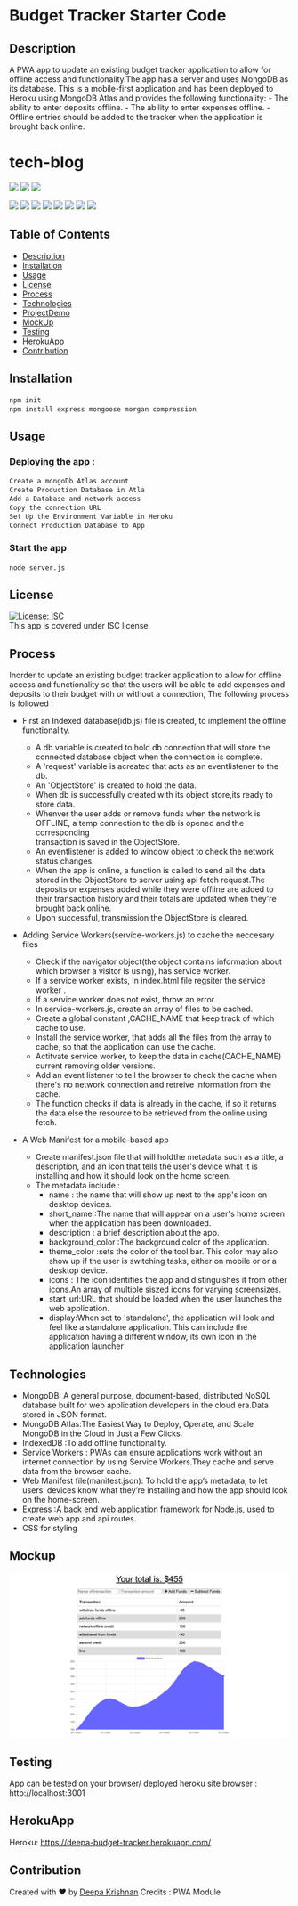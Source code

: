 # Budget Tracker Starter Code
## Description
A PWA app to update an existing budget tracker application to allow for offline access and functionality.The app has a server and uses MongoDB as its database.
This is a mobile-first application and has been deployed to Heroku using MongoDB Atlas and provides the following functionality:
    - The ability to enter deposits offline.
    - The ability to enter expenses offline.
    - Offline entries should be added to the tracker when the application is brought back online.

# tech-blog

  <p align="left">
    <img src="https://img.shields.io/github/repo-size/deeparkrish/budget-tracker" />
    <img src="https://img.shields.io/github/issues/deeparkrish/budget-tracker" />
    <img src="https://img.shields.io/github/last-commit/deeparkrish/budget-tracker" >       
  </p>
  <p align="left"> 
     <img src="https://img.shields.io/github/languages/top/deeparkrish/budget-tracker"/>
    <img src="https://img.shields.io/badge/mongoose-blue"  />
    <img src="https://img.shields.io/badge/-node.js-green" />
    <img src="https://img.shields.io/badge/-express-red" >
    <img src="https://img.shields.io/badge/-dtoenv-lightgrey" />
    <img src="https://img.shields.io/badge/-morgan-orange"/>
    <img src="https://img.shields.io/badge/-compression-lightgreen"/>
    <img src="https://img.shields.io/badge/-mongodbAtlas-pink"/>

</p>

 
  ## Table of Contents 
  * [Description](#description)
  * [Installation](#installation)
  * [Usage](#usage)
  * [License](#license)
  * [Process](#process)
  * [Technologies](#technologies)
  * [ProjectDemo](#projectdemo)
  * [MockUp](#mockup)
  * [Testing](#testing)
  * [HerokuApp](#herokuapp)
  * [Contribution](#contribution)
  
  
  ##  Installation
    npm init
    npm install express mongoose morgan compression

  ##  Usage
  ### Deploying the app :   
    Create a mongoDb Atlas account
    Create Production Database in Atla
    Add a Database and network access 
    Copy the connection URL
    Set Up the Environment Variable in Heroku
    Connect Production Database to App

  ### Start the app
    node server.js

  ## License 
  [![License: ISC](https://img.shields.io/badge/License-ISC-blue.svg)](https://opensource.org/licenses/ISC)<br />
  This app is covered under ISC license.
  
   ## Process
   Inorder to update an existing budget tracker application to allow for offline access and functionality so that the users will be able to add expenses and  deposits to their budget with or without a connection, The following process is followed : 
  * First an Indexed database(idb.js) file is created, to implement the offline functionality.
      * A db variable is created to hold db connection that will store the connected database object when the connection is complete.
      * A 'request' variable is acreated that acts as an eventlistener to the db.
      * An 'ObjectStore' is created to hold the data.
      * When db is successfully created with its object store,its ready to store data.
      * Whenver the user adds or remove funds when the network is OFFLINE, a temp connection to the db is opened and the corresponding  
        transaction is saved in the ObjectStore.
      * An eventlistener is added to window object  to check the network status changes. 
      * When the app is online, a function is called to send all the data stored in the ObjectStore to server using api fetch request.The deposits 
      or expenses added while they were offline are added to their transaction history and their totals are updated when they're brought back online. 
      * Upon successful, transmission the ObjectStore is cleared.
      
  *  Adding Service Workers(service-workers.js) to cache the neccesary files
      * Check if the navigator object(the object contains information about which browser a visitor is using), has service worker.
      * If a service worker exists, In index.html file regsiter the service worker . 
      * If a service worker  does not exist, throw an error. 
      * In service-workers.js, create an array of files to be cached. 
      * Create a global constant ,CACHE_NAME that keep track of which cache to use.
      * Install the service worker, that adds all the files from the array to cache, so that the application can use the cache.
      * Actitvate service worker, to keep the data in cache(CACHE_NAME) current removing older versions.
      * Add an event listener to tell the browser to check the cache when there's no network connection and retreive information from the cache.
      * The function checks if data is already in the cache, if so it returns the data else the resource to be retrieved from the online using fetch.
  
  * A Web Manifest for a mobile-based app
      * Create manifest.json file that will holdthe metadata such as a title, a description, and an icon that tells the user's device what it is installing and how         it should look on the home screen.
      * The metadata include : 
          * name : the name that will show up next to the app's icon on desktop devices. 
          * short_name :The name that will appear on a user's home screen when the application has been downloaded.
          * description :  a brief description about the app.
          * background_color :The background color of the application.
          * theme_color :sets the color of the tool bar. This color may also show up if the user is switching tasks, either on mobile or or a desktop device.
          * icons : The icon identifies the app and distinguishes it from other icons.An array of multiple siszed icons for varying screensizes.
          * start_url:URL that should be loaded when the user launches the web application.
          * display:When set to 'standalone', the application will look and feel like a standalone application. This can include the application having a different                     window, its own icon in the application launcher
          


    
  ## Technologies 
  * MongoDB: A general purpose, document-based, distributed NoSQL database built for web application developers in the cloud era.Data stored in JSON format.
  * MongoDB Atlas:The Easiest Way to Deploy, Operate, and Scale MongoDB in the Cloud in Just a Few Clicks.
  * IndexedDB :To add offline functionality.
  * Service Workers : PWAs can ensure applications work without an internet connection by using Service Workers.They cache and serve data from the browser cache.
  * Web Manifest file(manifest.json): To hold the app’s metadata, to let users’ devices know what they’re installing and how the app should look on 
    the home-screen.
  * Express :A back end web application framework for Node.js, used to create web app and api routes.
  * CSS for styling
 
 
  ##  Mockup
  ![Webpage](https://github.com/Deeparkrish/budget-tracker/blob/main/assets/images/mockup.png)
  
  ## Testing
   App can be tested on your browser/ deployed heroku site
    browser : http://localhost:3001
  

  ## HerokuApp
  Heroku: https://deepa-budget-tracker.herokuapp.com/

  ## Contribution
  Created with ❤️ by [Deepa Krishnan](https://github.com/DeeparKrish/README-generator)
  Credits : PWA Module 





